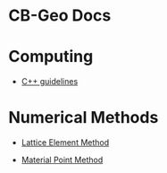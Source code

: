 # CB-Geo Docs

# Computing

* [C++ guidelines](http://cb-geo.github.io/cpp-guide/)

# Numerical Methods

* [Lattice Element Method](https://cb-geo.github.io/lem-doc)

* [Material Point Method](https://cb-geo.github.io/mpm-doc)

